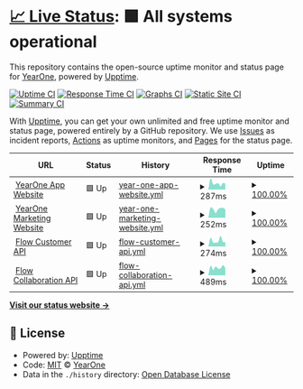 # [📈 Live Status](https://status.joinyearone.io): <!--live status--> **🟩 All systems operational**

This repository contains the open-source uptime monitor and status page for [YearOne](https://status.joinyearone.io), powered by [Upptime](https://github.com/upptime/upptime).

[![Uptime CI](https://github.com/joinyearone/upptime/workflows/Uptime%20CI/badge.svg)](https://github.com/joinyearone/upptime/actions?query=workflow%3A%22Uptime+CI%22)
[![Response Time CI](https://github.com/joinyearone/upptime/workflows/Response%20Time%20CI/badge.svg)](https://github.com/joinyearone/upptime/actions?query=workflow%3A%22Response+Time+CI%22)
[![Graphs CI](https://github.com/joinyearone/upptime/workflows/Graphs%20CI/badge.svg)](https://github.com/joinyearone/upptime/actions?query=workflow%3A%22Graphs+CI%22)
[![Static Site CI](https://github.com/joinyearone/upptime/workflows/Static%20Site%20CI/badge.svg)](https://github.com/joinyearone/upptime/actions?query=workflow%3A%22Static+Site+CI%22)
[![Summary CI](https://github.com/joinyearone/upptime/workflows/Summary%20CI/badge.svg)](https://github.com/joinyearone/upptime/actions?query=workflow%3A%22Summary+CI%22)

With [Upptime](https://upptime.js.org), you can get your own unlimited and free uptime monitor and status page, powered entirely by a GitHub repository. We use [Issues](https://github.com/joinyearone/upptime/issues) as incident reports, [Actions](https://github.com/joinyearone/upptime/actions) as uptime monitors, and [Pages](https://status.joinyearone.io) for the status page.

<!--start: status pages-->
<!-- This summary is generated by Upptime (https://github.com/upptime/upptime) -->
<!-- Do not edit this manually, your changes will be overwritten -->
<!-- prettier-ignore -->
| URL | Status | History | Response Time | Uptime |
| --- | ------ | ------- | ------------- | ------ |
| <img alt="" src="https://icons.duckduckgo.com/ip3/app.joinyearone.io.ico" height="13"> [YearOne App Website](https://app.joinyearone.io) | 🟩 Up | [year-one-app-website.yml](https://github.com/joinyearone/upptime/commits/HEAD/history/year-one-app-website.yml) | <details><summary><img alt="Response time graph" src="./graphs/year-one-app-website/response-time-week.png" height="20"> 287ms</summary><br><a href="https://status.joinyearone.io/history/year-one-app-website"><img alt="Response time 427" src="https://img.shields.io/endpoint?url=https%3A%2F%2Fraw.githubusercontent.com%2Fjoinyearone%2Fupptime%2FHEAD%2Fapi%2Fyear-one-app-website%2Fresponse-time.json"></a><br><a href="https://status.joinyearone.io/history/year-one-app-website"><img alt="24-hour response time 325" src="https://img.shields.io/endpoint?url=https%3A%2F%2Fraw.githubusercontent.com%2Fjoinyearone%2Fupptime%2FHEAD%2Fapi%2Fyear-one-app-website%2Fresponse-time-day.json"></a><br><a href="https://status.joinyearone.io/history/year-one-app-website"><img alt="7-day response time 287" src="https://img.shields.io/endpoint?url=https%3A%2F%2Fraw.githubusercontent.com%2Fjoinyearone%2Fupptime%2FHEAD%2Fapi%2Fyear-one-app-website%2Fresponse-time-week.json"></a><br><a href="https://status.joinyearone.io/history/year-one-app-website"><img alt="30-day response time 386" src="https://img.shields.io/endpoint?url=https%3A%2F%2Fraw.githubusercontent.com%2Fjoinyearone%2Fupptime%2FHEAD%2Fapi%2Fyear-one-app-website%2Fresponse-time-month.json"></a><br><a href="https://status.joinyearone.io/history/year-one-app-website"><img alt="1-year response time 427" src="https://img.shields.io/endpoint?url=https%3A%2F%2Fraw.githubusercontent.com%2Fjoinyearone%2Fupptime%2FHEAD%2Fapi%2Fyear-one-app-website%2Fresponse-time-year.json"></a></details> | <details><summary><a href="https://status.joinyearone.io/history/year-one-app-website">100.00%</a></summary><a href="https://status.joinyearone.io/history/year-one-app-website"><img alt="All-time uptime 100.00%" src="https://img.shields.io/endpoint?url=https%3A%2F%2Fraw.githubusercontent.com%2Fjoinyearone%2Fupptime%2FHEAD%2Fapi%2Fyear-one-app-website%2Fuptime.json"></a><br><a href="https://status.joinyearone.io/history/year-one-app-website"><img alt="24-hour uptime 100.00%" src="https://img.shields.io/endpoint?url=https%3A%2F%2Fraw.githubusercontent.com%2Fjoinyearone%2Fupptime%2FHEAD%2Fapi%2Fyear-one-app-website%2Fuptime-day.json"></a><br><a href="https://status.joinyearone.io/history/year-one-app-website"><img alt="7-day uptime 100.00%" src="https://img.shields.io/endpoint?url=https%3A%2F%2Fraw.githubusercontent.com%2Fjoinyearone%2Fupptime%2FHEAD%2Fapi%2Fyear-one-app-website%2Fuptime-week.json"></a><br><a href="https://status.joinyearone.io/history/year-one-app-website"><img alt="30-day uptime 100.00%" src="https://img.shields.io/endpoint?url=https%3A%2F%2Fraw.githubusercontent.com%2Fjoinyearone%2Fupptime%2FHEAD%2Fapi%2Fyear-one-app-website%2Fuptime-month.json"></a><br><a href="https://status.joinyearone.io/history/year-one-app-website"><img alt="1-year uptime 100.00%" src="https://img.shields.io/endpoint?url=https%3A%2F%2Fraw.githubusercontent.com%2Fjoinyearone%2Fupptime%2FHEAD%2Fapi%2Fyear-one-app-website%2Fuptime-year.json"></a></details>
| <img alt="" src="https://icons.duckduckgo.com/ip3/joinyearone.io.ico" height="13"> [YearOne Marketing Website](https://joinyearone.io) | 🟩 Up | [year-one-marketing-website.yml](https://github.com/joinyearone/upptime/commits/HEAD/history/year-one-marketing-website.yml) | <details><summary><img alt="Response time graph" src="./graphs/year-one-marketing-website/response-time-week.png" height="20"> 252ms</summary><br><a href="https://status.joinyearone.io/history/year-one-marketing-website"><img alt="Response time 534" src="https://img.shields.io/endpoint?url=https%3A%2F%2Fraw.githubusercontent.com%2Fjoinyearone%2Fupptime%2FHEAD%2Fapi%2Fyear-one-marketing-website%2Fresponse-time.json"></a><br><a href="https://status.joinyearone.io/history/year-one-marketing-website"><img alt="24-hour response time 255" src="https://img.shields.io/endpoint?url=https%3A%2F%2Fraw.githubusercontent.com%2Fjoinyearone%2Fupptime%2FHEAD%2Fapi%2Fyear-one-marketing-website%2Fresponse-time-day.json"></a><br><a href="https://status.joinyearone.io/history/year-one-marketing-website"><img alt="7-day response time 252" src="https://img.shields.io/endpoint?url=https%3A%2F%2Fraw.githubusercontent.com%2Fjoinyearone%2Fupptime%2FHEAD%2Fapi%2Fyear-one-marketing-website%2Fresponse-time-week.json"></a><br><a href="https://status.joinyearone.io/history/year-one-marketing-website"><img alt="30-day response time 239" src="https://img.shields.io/endpoint?url=https%3A%2F%2Fraw.githubusercontent.com%2Fjoinyearone%2Fupptime%2FHEAD%2Fapi%2Fyear-one-marketing-website%2Fresponse-time-month.json"></a><br><a href="https://status.joinyearone.io/history/year-one-marketing-website"><img alt="1-year response time 534" src="https://img.shields.io/endpoint?url=https%3A%2F%2Fraw.githubusercontent.com%2Fjoinyearone%2Fupptime%2FHEAD%2Fapi%2Fyear-one-marketing-website%2Fresponse-time-year.json"></a></details> | <details><summary><a href="https://status.joinyearone.io/history/year-one-marketing-website">100.00%</a></summary><a href="https://status.joinyearone.io/history/year-one-marketing-website"><img alt="All-time uptime 100.00%" src="https://img.shields.io/endpoint?url=https%3A%2F%2Fraw.githubusercontent.com%2Fjoinyearone%2Fupptime%2FHEAD%2Fapi%2Fyear-one-marketing-website%2Fuptime.json"></a><br><a href="https://status.joinyearone.io/history/year-one-marketing-website"><img alt="24-hour uptime 100.00%" src="https://img.shields.io/endpoint?url=https%3A%2F%2Fraw.githubusercontent.com%2Fjoinyearone%2Fupptime%2FHEAD%2Fapi%2Fyear-one-marketing-website%2Fuptime-day.json"></a><br><a href="https://status.joinyearone.io/history/year-one-marketing-website"><img alt="7-day uptime 100.00%" src="https://img.shields.io/endpoint?url=https%3A%2F%2Fraw.githubusercontent.com%2Fjoinyearone%2Fupptime%2FHEAD%2Fapi%2Fyear-one-marketing-website%2Fuptime-week.json"></a><br><a href="https://status.joinyearone.io/history/year-one-marketing-website"><img alt="30-day uptime 100.00%" src="https://img.shields.io/endpoint?url=https%3A%2F%2Fraw.githubusercontent.com%2Fjoinyearone%2Fupptime%2FHEAD%2Fapi%2Fyear-one-marketing-website%2Fuptime-month.json"></a><br><a href="https://status.joinyearone.io/history/year-one-marketing-website"><img alt="1-year uptime 100.00%" src="https://img.shields.io/endpoint?url=https%3A%2F%2Fraw.githubusercontent.com%2Fjoinyearone%2Fupptime%2FHEAD%2Fapi%2Fyear-one-marketing-website%2Fuptime-year.json"></a></details>
| <img alt="" src="https://icons.duckduckgo.com/ip3/flow.pluralsight.com.ico" height="13"> [Flow Customer API](https://flow.pluralsight.com/v3/customer/core/docs/) | 🟩 Up | [flow-customer-api.yml](https://github.com/joinyearone/upptime/commits/HEAD/history/flow-customer-api.yml) | <details><summary><img alt="Response time graph" src="./graphs/flow-customer-api/response-time-week.png" height="20"> 274ms</summary><br><a href="https://status.joinyearone.io/history/flow-customer-api"><img alt="Response time 298" src="https://img.shields.io/endpoint?url=https%3A%2F%2Fraw.githubusercontent.com%2Fjoinyearone%2Fupptime%2FHEAD%2Fapi%2Fflow-customer-api%2Fresponse-time.json"></a><br><a href="https://status.joinyearone.io/history/flow-customer-api"><img alt="24-hour response time 286" src="https://img.shields.io/endpoint?url=https%3A%2F%2Fraw.githubusercontent.com%2Fjoinyearone%2Fupptime%2FHEAD%2Fapi%2Fflow-customer-api%2Fresponse-time-day.json"></a><br><a href="https://status.joinyearone.io/history/flow-customer-api"><img alt="7-day response time 274" src="https://img.shields.io/endpoint?url=https%3A%2F%2Fraw.githubusercontent.com%2Fjoinyearone%2Fupptime%2FHEAD%2Fapi%2Fflow-customer-api%2Fresponse-time-week.json"></a><br><a href="https://status.joinyearone.io/history/flow-customer-api"><img alt="30-day response time 291" src="https://img.shields.io/endpoint?url=https%3A%2F%2Fraw.githubusercontent.com%2Fjoinyearone%2Fupptime%2FHEAD%2Fapi%2Fflow-customer-api%2Fresponse-time-month.json"></a><br><a href="https://status.joinyearone.io/history/flow-customer-api"><img alt="1-year response time 298" src="https://img.shields.io/endpoint?url=https%3A%2F%2Fraw.githubusercontent.com%2Fjoinyearone%2Fupptime%2FHEAD%2Fapi%2Fflow-customer-api%2Fresponse-time-year.json"></a></details> | <details><summary><a href="https://status.joinyearone.io/history/flow-customer-api">100.00%</a></summary><a href="https://status.joinyearone.io/history/flow-customer-api"><img alt="All-time uptime 99.96%" src="https://img.shields.io/endpoint?url=https%3A%2F%2Fraw.githubusercontent.com%2Fjoinyearone%2Fupptime%2FHEAD%2Fapi%2Fflow-customer-api%2Fuptime.json"></a><br><a href="https://status.joinyearone.io/history/flow-customer-api"><img alt="24-hour uptime 100.00%" src="https://img.shields.io/endpoint?url=https%3A%2F%2Fraw.githubusercontent.com%2Fjoinyearone%2Fupptime%2FHEAD%2Fapi%2Fflow-customer-api%2Fuptime-day.json"></a><br><a href="https://status.joinyearone.io/history/flow-customer-api"><img alt="7-day uptime 100.00%" src="https://img.shields.io/endpoint?url=https%3A%2F%2Fraw.githubusercontent.com%2Fjoinyearone%2Fupptime%2FHEAD%2Fapi%2Fflow-customer-api%2Fuptime-week.json"></a><br><a href="https://status.joinyearone.io/history/flow-customer-api"><img alt="30-day uptime 100.00%" src="https://img.shields.io/endpoint?url=https%3A%2F%2Fraw.githubusercontent.com%2Fjoinyearone%2Fupptime%2FHEAD%2Fapi%2Fflow-customer-api%2Fuptime-month.json"></a><br><a href="https://status.joinyearone.io/history/flow-customer-api"><img alt="1-year uptime 99.96%" src="https://img.shields.io/endpoint?url=https%3A%2F%2Fraw.githubusercontent.com%2Fjoinyearone%2Fupptime%2FHEAD%2Fapi%2Fflow-customer-api%2Fuptime-year.json"></a></details>
| <img alt="" src="https://icons.duckduckgo.com/ip3/flow-api.pluralsight.com.ico" height="13"> [Flow Collaboration API](https://flow-api.pluralsight.com/collaboration/docs) | 🟩 Up | [flow-collaboration-api.yml](https://github.com/joinyearone/upptime/commits/HEAD/history/flow-collaboration-api.yml) | <details><summary><img alt="Response time graph" src="./graphs/flow-collaboration-api/response-time-week.png" height="20"> 489ms</summary><br><a href="https://status.joinyearone.io/history/flow-collaboration-api"><img alt="Response time 618" src="https://img.shields.io/endpoint?url=https%3A%2F%2Fraw.githubusercontent.com%2Fjoinyearone%2Fupptime%2FHEAD%2Fapi%2Fflow-collaboration-api%2Fresponse-time.json"></a><br><a href="https://status.joinyearone.io/history/flow-collaboration-api"><img alt="24-hour response time 688" src="https://img.shields.io/endpoint?url=https%3A%2F%2Fraw.githubusercontent.com%2Fjoinyearone%2Fupptime%2FHEAD%2Fapi%2Fflow-collaboration-api%2Fresponse-time-day.json"></a><br><a href="https://status.joinyearone.io/history/flow-collaboration-api"><img alt="7-day response time 489" src="https://img.shields.io/endpoint?url=https%3A%2F%2Fraw.githubusercontent.com%2Fjoinyearone%2Fupptime%2FHEAD%2Fapi%2Fflow-collaboration-api%2Fresponse-time-week.json"></a><br><a href="https://status.joinyearone.io/history/flow-collaboration-api"><img alt="30-day response time 533" src="https://img.shields.io/endpoint?url=https%3A%2F%2Fraw.githubusercontent.com%2Fjoinyearone%2Fupptime%2FHEAD%2Fapi%2Fflow-collaboration-api%2Fresponse-time-month.json"></a><br><a href="https://status.joinyearone.io/history/flow-collaboration-api"><img alt="1-year response time 618" src="https://img.shields.io/endpoint?url=https%3A%2F%2Fraw.githubusercontent.com%2Fjoinyearone%2Fupptime%2FHEAD%2Fapi%2Fflow-collaboration-api%2Fresponse-time-year.json"></a></details> | <details><summary><a href="https://status.joinyearone.io/history/flow-collaboration-api">100.00%</a></summary><a href="https://status.joinyearone.io/history/flow-collaboration-api"><img alt="All-time uptime 99.16%" src="https://img.shields.io/endpoint?url=https%3A%2F%2Fraw.githubusercontent.com%2Fjoinyearone%2Fupptime%2FHEAD%2Fapi%2Fflow-collaboration-api%2Fuptime.json"></a><br><a href="https://status.joinyearone.io/history/flow-collaboration-api"><img alt="24-hour uptime 100.00%" src="https://img.shields.io/endpoint?url=https%3A%2F%2Fraw.githubusercontent.com%2Fjoinyearone%2Fupptime%2FHEAD%2Fapi%2Fflow-collaboration-api%2Fuptime-day.json"></a><br><a href="https://status.joinyearone.io/history/flow-collaboration-api"><img alt="7-day uptime 100.00%" src="https://img.shields.io/endpoint?url=https%3A%2F%2Fraw.githubusercontent.com%2Fjoinyearone%2Fupptime%2FHEAD%2Fapi%2Fflow-collaboration-api%2Fuptime-week.json"></a><br><a href="https://status.joinyearone.io/history/flow-collaboration-api"><img alt="30-day uptime 99.90%" src="https://img.shields.io/endpoint?url=https%3A%2F%2Fraw.githubusercontent.com%2Fjoinyearone%2Fupptime%2FHEAD%2Fapi%2Fflow-collaboration-api%2Fuptime-month.json"></a><br><a href="https://status.joinyearone.io/history/flow-collaboration-api"><img alt="1-year uptime 99.16%" src="https://img.shields.io/endpoint?url=https%3A%2F%2Fraw.githubusercontent.com%2Fjoinyearone%2Fupptime%2FHEAD%2Fapi%2Fflow-collaboration-api%2Fuptime-year.json"></a></details>

<!--end: status pages-->

[**Visit our status website →**](https://status.joinyearone.io)

## 📄 License

- Powered by: [Upptime](https://github.com/upptime/upptime)
- Code: [MIT](./LICENSE) © [YearOne](https://status.joinyearone.io)
- Data in the `./history` directory: [Open Database License](https://opendatacommons.org/licenses/odbl/1-0/)
